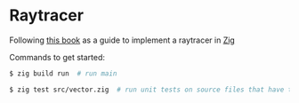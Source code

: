 # Raytracer

Following [this book](https://www.amazon.com/Ray-Tracer-Challenge-Test-Driven-Renderer/dp/1680502719) as a guide to implement a raytracer in [Zig](https://ziglang.org/)

Commands to get started:

```zsh
$ zig build run  # run main

$ zig test src/vector.zig  # run unit tests on source files that have them
```
